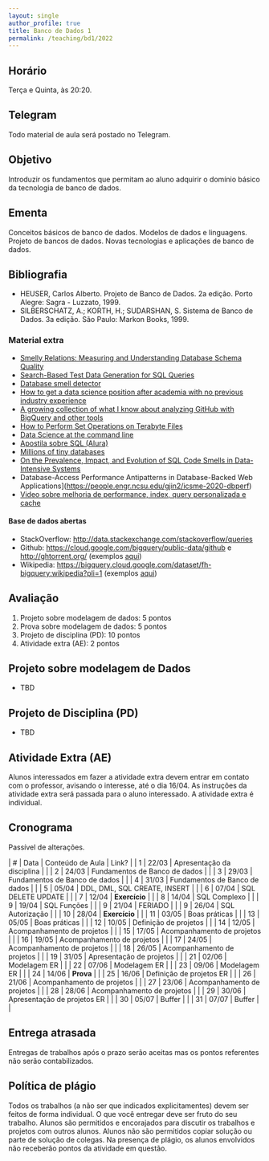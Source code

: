 ```yaml
---
layout: single
author_profile: true
title: Banco de Dados 1
permalink: /teaching/bd1/2022
--- 
```


## Horário

Terça e Quinta, às 20:20.

## Telegram

Todo material de aula será postado no Telegram. 

## Objetivo

Introduzir os fundamentos que permitam ao aluno adquirir o domínio básico da tecnologia de banco de dados.


## Ementa

Conceitos básicos de banco de dados. Modelos de dados e linguagens. Projeto de bancos de dados. Novas tecnologias e aplicações de banco de dados.

## Bibliografia

- HEUSER, Carlos Alberto. Projeto de Banco de Dados. 2a edição. Porto Alegre: Sagra - Luzzato, 1999.
- SILBERSCHATZ, A.; KORTH, H.; SUDARSHAN, S. Sistema de Banco de Dados. 3a edição. São Paulo: Markon Books, 1999.

### Material extra

- [Smelly Relations: Measuring and Understanding Database Schema Quality](http://www.tusharma.in/preprints/dbSchemaQuality_Preprint_ICSE2018.pdf)
- [Search-Based Test Data Generation for SQL Queries](https://pure.tudelft.nl/portal/en/publications/searchbased-test-data-generation-for-sql-queries(90a6431f-f78f-4ac3-bf87-c052cd9cd5d4).html)
- [Database smell detector](https://github.com/tushartushar/DbDeo)
- [How to get a data science position after academia with no previous industry experience](https://medium.com/@skyetetra/getting-out-of-the-academic-trap-6c40d92ab436)
- [A growing collection of what I know about analyzing GitHub with BigQuery and other tools](https://github.com/fhoffa/analyzing_github)
- [How to Perform Set Operations on Terabyte Files](https://www.spinellis.gr/blog/20180403/)
- [Data Science at the command line](http://www.gousios.gr/courses/bigdata/ds-cmd-line.html)
- [Apostila sobre SQL (Alura)](http://blog.alura.com.br/liberada-a-apostila-gratuita-de-sql-do-alura/)
- [Millions of tiny databases](https://blog.acolyer.org/2020/03/04/millions-of-tiny-databases/)
- [On the Prevalence, Impact, and Evolution of SQL Code Smells in Data-Intensive Systems](https://dl.acm.org/doi/pdf/10.1145/3379597.3387467?casa_token=_D3QiqrtM5IAAAAA:9X0PZ0jQ0CCJvlgmqGJKQZtmTJlZ7WKNlXRcijEaPSDKGSVeuOPTG30I_erN_E2G0emWeOC9G4w)
- Database-Access Performance Antipatterns in Database-Backed Web Applications](https://people.engr.ncsu.edu/gjin2/icsme-2020-dbperf)
- [Video sobre melhoria de performance, index, query personalizada e cache](https://www.youtube.com/watch?v=xYSPo-GfOoQ)


#### Base de dados abertas

- StackOverflow: http://data.stackexchange.com/stackoverflow/queries
- Github: https://cloud.google.com/bigquery/public-data/github e http://ghtorrent.org/ (exemplos [aqui](https://github.com/fhoffa/analyzing_github))
- Wikipedia: https://bigquery.cloud.google.com/dataset/fh-bigquery:wikipedia?pli=1 (exemplos [aqui](https://www.reddit.com/r/bigquery/comments/3dg9le/analyzing_50_billion_wikipedia_pageviews_in_5/?st=jgq90t8u&sh=3d541169))

## Avaliação

1. Projeto sobre modelagem de dados: 5 pontos
2. Prova sobre modelagem de dados: 5 pontos
3. Projeto de disciplina (PD): 10 pontos
4. Atividade extra (AE): 2 pontos


## Projeto sobre modelagem de Dados

- TBD

<!-- Os alunos devem criar o modelo entidade relacionamento de um sistema de software **não trivial**. Os alunos devem apontar o sistema escolhido no Telegram. O critério de escolha é *first come, first served*. O trabalho é em dupla. Cada dupla deve descrever em profundidade o sistema escolhido. No entanto, entidades e relacionamentos que não são vitais para o domínio da aplicação não precisam ser descritos. A dupla deve saber justificar as escolhas e implementações feitas. A dupla deverá apresentar o trabalho na data marcada. Na apresentação, a dupla deve descrever o domínio do problema da aplicação escolhida (o que ela faz), as entidades e seus relacionamentos. A riqueza de detalhes (atributos e seus tipos, relacionamentos e seus tipos) é importante para as principais entidades do sistema. Os modelos devem conter, no mímimo, as seguintes características: (1) cardinalidade mínima e máxima, (2) atributo simples, identificador e multivalorado, (3) relacionamento com atributo, (4) relacionamento unário, (5) relacionamento ternário, (6) entidade fracas. Não é necessário descrever essas características para todas entidades e relacionamento; somente para aquelas que representam o core da aplicação. A não apresentação de uma das características acarretará na redução de 0.50 pontos da atividade (somado para cada característica pendente).  Se a dupla optar por usar um software de modelagem que não implemente as características mencionadas anteriormente, certifiquem-se de modificar os diagramas para que essas características sejam cobertas. No mímimo de 3 horas antes da apresentação, a dupla deve enviar os slides bem como o diagrama para o slack (o não envio no prazo estipulado acarretará na redução de 2 pontos da atividade). As duplas que apresentarem no segundo dia serão mais cobradas. Apresentação de até 25 minutos por dupla. --> 

## Projeto de Disciplina (PD)

- TBD


## Atividade Extra (AE)

Alunos interessados em fazer a atividade extra devem entrar em contato com o professor, avisando o interesse, até o dia 16/04. As instruções da atividade extra será passada para o aluno interessado. A atividade extra é individual.

## Cronograma

Passível de alterações.

<!-- https://sites.google.com/site/ufcregis/home/2015-2/fundamentos-de-banco-de-dados-cc-->

| # | Data  | Conteúdo de Aula                        | Link? |
| 1 | 22/03 | Apresentação da disciplina              |       |
| 2 | 24/03 | Fundamentos de Banco de dados           |       |
| 3 | 29/03 | Fundamentos de Banco de dados           |       |
| 4 | 31/03 | Fundamentos de Banco de dados           |       |
| 5 | 05/04 | DDL, DML, SQL CREATE, INSERT            |       |
| 6 | 07/04 | SQL DELETE UPDATE                       |       |
| 7 | 12/04 | **Exercício**                           |       |
| 8 | 14/04 | SQL Complexo                            |       |
| 9 | 19/04 | SQL Funções                             |       |
| 9 | 21/04 | FERIADO                                 |       |
| 9 | 26/04 | SQL Autorização                         |       |
| 10 | 28/04 | **Exercício**                          |       |
| 11 | 03/05 | Boas práticas                          |       |
| 13 | 05/05 | Boas práticas                          |       |
| 12 | 10/05 | Definição de projetos                  |       |
| 14 | 12/05 | Acompanhamento de projetos             |       |
| 15 | 17/05 | Acompanhamento de projetos             |       |
| 16 | 19/05 | Acompanhamento de projetos             |       |
| 17 | 24/05 | Acompanhamento de projetos             |       |
| 18 | 26/05 | Acompanhamento de projetos             |       |
| 19 | 31/05 | Apresentação de projetos               |       |
| 21 | 02/06 | Modelagem ER                           |       |
| 22 | 07/06 | Modelagem ER                           |       |
| 23 | 09/06 | Modelagem ER                           |       |
| 24 | 14/06 | **Prova**                              |       |
| 25 | 16/06 | Definição de projetos ER               |       |
| 26 | 21/06 | Acompanhamento de projetos             |       |
| 27 | 23/06 | Acompanhamento de projetos             |       |
| 28 | 28/06 | Acompanhamento de projetos             |       |
| 29 | 30/06 | Apresentação de projetos ER            |       |
| 30 | 05/07 | Buffer                                 |       |
| 31 | 07/07 | Buffer                                 |       |


## Entrega atrasada

Entregas de trabalhos após o prazo serão aceitas mas os pontos referentes não serão contabilizados.

## Política de plágio

Todos os trabalhos (a não ser que indicados explicitamentes) devem ser feitos de forma individual. O que você entregar deve ser fruto do seu trabalho. Alunos são permitidos e encorajados para discutir os trabalhos e projetos com outros alunos. Alunos não são permitidos copiar solução ou parte de solução de colegas. Na presença de plágio, os alunos envolvidos não receberão pontos da atividade em questão.
